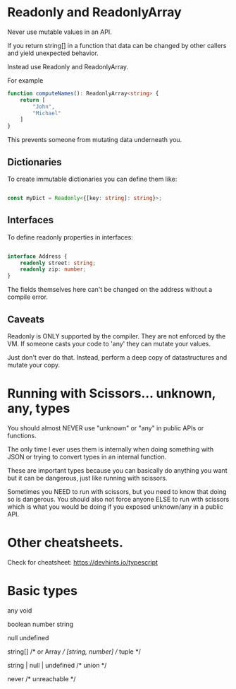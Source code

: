 # Readonly and ReadonlyArray

Never use mutable values in an API. 

If you return string[] in a function that data can be changed by other callers and 
yield unexpected behavior.

Instead use Readonly and ReadonlyArray.

For example

```typescript
function computeNames(): ReadonlyArray<string> {
    return [
        "John", 
        "Michael"
    ]
}
```

This prevents someone from mutating data underneath you.

## Dictionaries

To create immutable dictionaries you can define them like:

```typescript

const myDict = Readonly<{[key: string]: string}>;

```

## Interfaces

To define readonly properties in interfaces:

```typescript

interface Address {
    readonly street: string;
    readonly zip: number;
}
```

The fields themselves here can't be changed on the address without a compile error.

## Caveats

Readonly is ONLY supported by the compiler.  They are not enforced by the VM.  If someone
casts your code to 'any' they can mutate your values.  

Just don't ever do that.  Instead, perform a deep copy of datastructures and
mutate your copy.

# Running with Scissors... unknown, any, types

You should almost NEVER use "unknown" or "any" in public APIs or functions.

The only time I ever uses them is internally when doing something with JSON or
trying to convert types in an internal function.

These are important types because you can basically do anything you want but
it can be dangerous, just like running with scissors.

Sometimes you NEED to run with scissors, but you need to know that doing so
is dangerous. You should also not force anyone ELSE to run with scissors
which is what you would be doing if you exposed unknown/any in a public 
API.

# Other cheatsheets.

Check for cheatsheet: https://devhints.io/typescript

# Basic types

any
void

boolean
number
string

null
undefined

string[]          /* or Array<string> */
[string, number]  /* tuple */

string | null | undefined   /* union */

never  /* unreachable */
